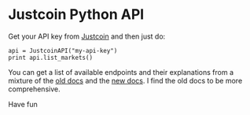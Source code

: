 # Justcoin Python API

Get your API key from [Justcoin](https://justcoin.com/client/#settings/apikeys) and then just do:

    api = JustcoinAPI("my-api-key")
    print api.list_markets()


You can get a list of available endpoints and their explanations from a mixture of the [old docs](http://docs.justcoin.apiary.io/) and the [new docs](http://wiki.justcoin.com/API). I find the old docs to be more comprehensive.

Have fun
